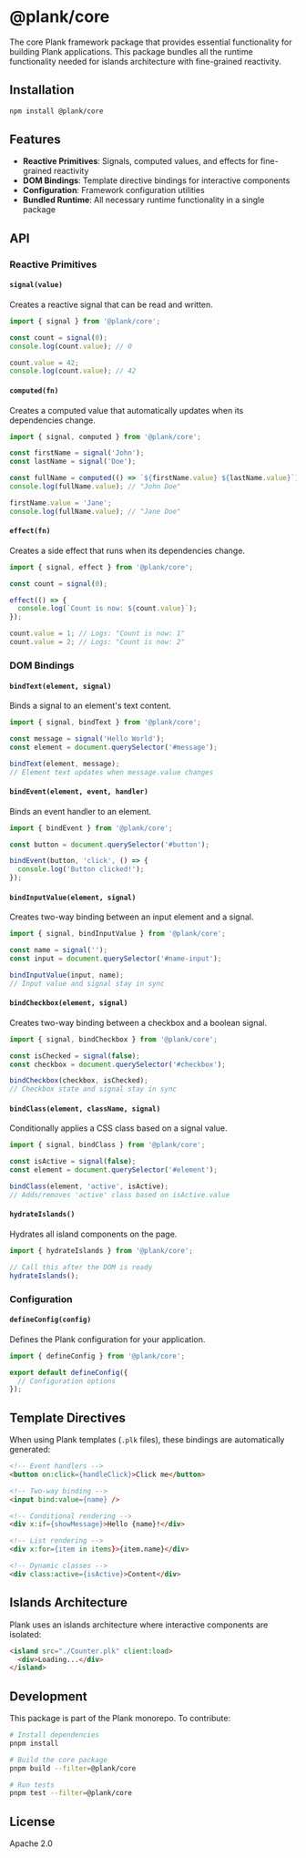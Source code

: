 # @plank/core

The core Plank framework package that provides essential functionality for building Plank applications. This package bundles all the runtime functionality needed for islands architecture with fine-grained reactivity.

## Installation

```bash
npm install @plank/core
```

## Features

- **Reactive Primitives**: Signals, computed values, and effects for fine-grained reactivity
- **DOM Bindings**: Template directive bindings for interactive components
- **Configuration**: Framework configuration utilities
- **Bundled Runtime**: All necessary runtime functionality in a single package

## API

### Reactive Primitives

#### `signal(value)`

Creates a reactive signal that can be read and written.

```typescript
import { signal } from '@plank/core';

const count = signal(0);
console.log(count.value); // 0

count.value = 42;
console.log(count.value); // 42
```

#### `computed(fn)`

Creates a computed value that automatically updates when its dependencies change.

```typescript
import { signal, computed } from '@plank/core';

const firstName = signal('John');
const lastName = signal('Doe');

const fullName = computed(() => `${firstName.value} ${lastName.value}`);
console.log(fullName.value); // "John Doe"

firstName.value = 'Jane';
console.log(fullName.value); // "Jane Doe"
```

#### `effect(fn)`

Creates a side effect that runs when its dependencies change.

```typescript
import { signal, effect } from '@plank/core';

const count = signal(0);

effect(() => {
  console.log(`Count is now: ${count.value}`);
});

count.value = 1; // Logs: "Count is now: 1"
count.value = 2; // Logs: "Count is now: 2"
```

### DOM Bindings

#### `bindText(element, signal)`

Binds a signal to an element's text content.

```typescript
import { signal, bindText } from '@plank/core';

const message = signal('Hello World');
const element = document.querySelector('#message');

bindText(element, message);
// Element text updates when message.value changes
```

#### `bindEvent(element, event, handler)`

Binds an event handler to an element.

```typescript
import { bindEvent } from '@plank/core';

const button = document.querySelector('#button');

bindEvent(button, 'click', () => {
  console.log('Button clicked!');
});
```

#### `bindInputValue(element, signal)`

Creates two-way binding between an input element and a signal.

```typescript
import { signal, bindInputValue } from '@plank/core';

const name = signal('');
const input = document.querySelector('#name-input');

bindInputValue(input, name);
// Input value and signal stay in sync
```

#### `bindCheckbox(element, signal)`

Creates two-way binding between a checkbox and a boolean signal.

```typescript
import { signal, bindCheckbox } from '@plank/core';

const isChecked = signal(false);
const checkbox = document.querySelector('#checkbox');

bindCheckbox(checkbox, isChecked);
// Checkbox state and signal stay in sync
```

#### `bindClass(element, className, signal)`

Conditionally applies a CSS class based on a signal value.

```typescript
import { signal, bindClass } from '@plank/core';

const isActive = signal(false);
const element = document.querySelector('#element');

bindClass(element, 'active', isActive);
// Adds/removes 'active' class based on isActive.value
```

#### `hydrateIslands()`

Hydrates all island components on the page.

```typescript
import { hydrateIslands } from '@plank/core';

// Call this after the DOM is ready
hydrateIslands();
```

### Configuration

#### `defineConfig(config)`

Defines the Plank configuration for your application.

```typescript
import { defineConfig } from '@plank/core';

export default defineConfig({
  // Configuration options
});
```

## Template Directives

When using Plank templates (`.plk` files), these bindings are automatically generated:

```html
<!-- Event handlers -->
<button on:click={handleClick}>Click me</button>

<!-- Two-way binding -->
<input bind:value={name} />

<!-- Conditional rendering -->
<div x:if={showMessage}>Hello {name}!</div>

<!-- List rendering -->
<div x:for={item in items}>{item.name}</div>

<!-- Dynamic classes -->
<div class:active={isActive}>Content</div>
```

## Islands Architecture

Plank uses an islands architecture where interactive components are isolated:

```html
<island src="./Counter.plk" client:load>
  <div>Loading...</div>
</island>
```

## Development

This package is part of the Plank monorepo. To contribute:

```bash
# Install dependencies
pnpm install

# Build the core package
pnpm build --filter=@plank/core

# Run tests
pnpm test --filter=@plank/core
```

## License

Apache 2.0
